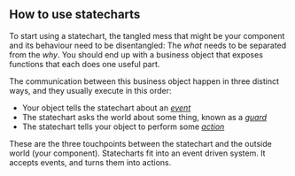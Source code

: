 ## How to use statecharts

To start using a statechart, the tangled mess that might be your component and its behaviour need to be disentangled: The _what_ needs to be separated from the _why_.  You should end up with a business object that exposes functions that each does one useful part.

The communication between this business object happen in three distinct ways, and they usually execute in this order:

- Your object tells the statechart about an [*event*](glossary/event.html)
- The statechart asks the world about some thing, known as a [*guard*](glossary/guard.html)
- The statechart tells your object to perform some [*action*](glossary/action.html)

These are the three touchpoints between the statechart and the outside world (your component).  Statecharts fit into an event driven system.  It accepts events, and turns them into actions.


## 

